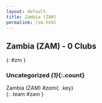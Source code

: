 ```yaml
---
layout: default
title: Zambia (ZAM)
permalink: /zm.html
---
```



## Zambia (ZAM) - 0 Clubs
{: #zm }









### Uncategorized _(1)_{:.count}


Zambia  (ZAM)  _#zam_{: .key} <br>
{: .team #zam }


 
